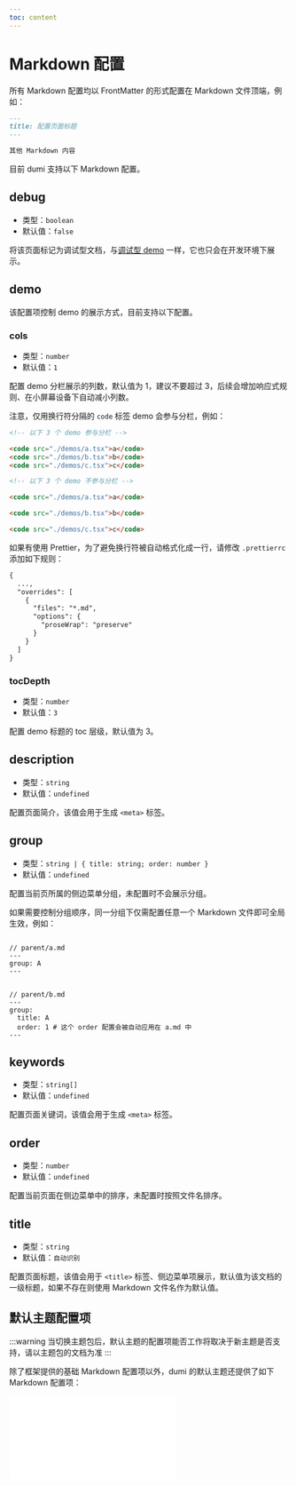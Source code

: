 ```yaml
---
toc: content
---
```


# Markdown 配置

所有 Markdown 配置均以 FrontMatter 的形式配置在 Markdown 文件顶端，例如：

```md
---
title: 配置页面标题
---

其他 Markdown 内容
```

目前 dumi 支持以下 Markdown 配置。

## debug

- 类型：`boolean`
- 默认值：`false`

将该页面标记为调试型文档，与[调试型 demo](../guide/write-demo.md#调试型-demo) 一样，它也只会在开发环境下展示。

## demo

该配置项控制 demo 的展示方式，目前支持以下配置。

### cols

- 类型：`number`
- 默认值：`1`

配置 demo 分栏展示的列数，默认值为 1，建议不要超过 3，后续会增加响应式规则、在小屏幕设备下自动减小列数。

注意，仅用换行符分隔的 `code` 标签 demo 会参与分栏，例如：

```md
<!-- 以下 3 个 demo 参与分栏 -->

<code src="./demos/a.tsx">a</code>
<code src="./demos/b.tsx">b</code>
<code src="./demos/c.tsx">c</code>

<!-- 以下 3 个 demo 不参与分栏 -->

<code src="./demos/a.tsx">a</code>

<code src="./demos/b.tsx">b</code>

<code src="./demos/c.tsx">c</code>
```

如果有使用 Prettier，为了避免换行符被自动格式化成一行，请修改 `.prettierrc` 添加如下规则：

```diff
{
  ...,
  "overrides": [
    {
      "files": "*.md",
      "options": {
        "proseWrap": "preserve"
      }
    }
  ]
}
```

### tocDepth

- 类型：`number`
- 默认值：`3`

配置 demo 标题的 toc 层级，默认值为 3。

## description

- 类型：`string`
- 默认值：`undefined`

配置页面简介，该值会用于生成 `<meta>` 标签。

## group

- 类型：`string | { title: string; order: number }`
- 默认值：`undefined`

配置当前页所属的侧边菜单分组，未配置时不会展示分组。

如果需要控制分组顺序，同一分组下仅需配置任意一个 Markdown 文件即可全局生效，例如：

<pre><code className="language-md">
// parent/a.md
---
group: A
---
</code></pre>

<pre><code className="language-md">
// parent/b.md
---
group:
  title: A
  order: 1 # 这个 order 配置会被自动应用在 a.md 中
---
</code></pre>

## keywords

- 类型：`string[]`
- 默认值：`undefined`

配置页面关键词，该值会用于生成 `<meta>` 标签。

## order

- 类型：`number`
- 默认值：`undefined`

配置当前页面在侧边菜单中的排序，未配置时按照文件名排序。

## title

- 类型：`string`
- 默认值：`自动识别`

配置页面标题，该值会用于 `<title>` 标签、侧边菜单项展示，默认值为该文档的一级标题，如果不存在则使用 Markdown 文件名作为默认值。

## 默认主题配置项

:::warning
当切换主题包后，默认主题的配置项能否工作将取决于新主题是否支持，请以主题包的文档为准
:::

除了框架提供的基础 Markdown 配置项以外，dumi 的默认主题还提供了如下 Markdown 配置项：

<embed src="../theme/default.md#RE-/<!-- md config[^]+ md config end -->/"></embed>
